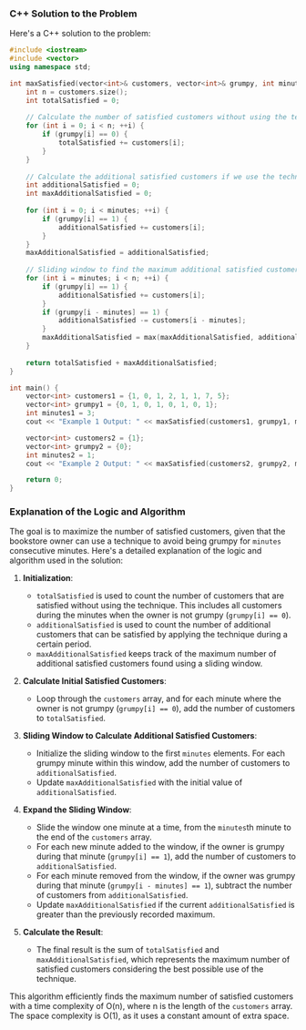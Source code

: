 ### C++ Solution to the Problem

Here's a C++ solution to the problem:

```cpp
#include <iostream>
#include <vector>
using namespace std;

int maxSatisfied(vector<int>& customers, vector<int>& grumpy, int minutes) {
    int n = customers.size();
    int totalSatisfied = 0;
    
    // Calculate the number of satisfied customers without using the technique
    for (int i = 0; i < n; ++i) {
        if (grumpy[i] == 0) {
            totalSatisfied += customers[i];
        }
    }
    
    // Calculate the additional satisfied customers if we use the technique
    int additionalSatisfied = 0;
    int maxAdditionalSatisfied = 0;
    
    for (int i = 0; i < minutes; ++i) {
        if (grumpy[i] == 1) {
            additionalSatisfied += customers[i];
        }
    }
    maxAdditionalSatisfied = additionalSatisfied;
    
    // Sliding window to find the maximum additional satisfied customers
    for (int i = minutes; i < n; ++i) {
        if (grumpy[i] == 1) {
            additionalSatisfied += customers[i];
        }
        if (grumpy[i - minutes] == 1) {
            additionalSatisfied -= customers[i - minutes];
        }
        maxAdditionalSatisfied = max(maxAdditionalSatisfied, additionalSatisfied);
    }
    
    return totalSatisfied + maxAdditionalSatisfied;
}

int main() {
    vector<int> customers1 = {1, 0, 1, 2, 1, 1, 7, 5};
    vector<int> grumpy1 = {0, 1, 0, 1, 0, 1, 0, 1};
    int minutes1 = 3;
    cout << "Example 1 Output: " << maxSatisfied(customers1, grumpy1, minutes1) << endl; // Output: 16

    vector<int> customers2 = {1};
    vector<int> grumpy2 = {0};
    int minutes2 = 1;
    cout << "Example 2 Output: " << maxSatisfied(customers2, grumpy2, minutes2) << endl; // Output: 1

    return 0;
}
```

### Explanation of the Logic and Algorithm

The goal is to maximize the number of satisfied customers, given that the bookstore owner can use a technique to avoid being grumpy for `minutes` consecutive minutes. Here's a detailed explanation of the logic and algorithm used in the solution:

1. **Initialization**:
   - `totalSatisfied` is used to count the number of customers that are satisfied without using the technique. This includes all customers during the minutes when the owner is not grumpy (`grumpy[i] == 0`).
   - `additionalSatisfied` is used to count the number of additional customers that can be satisfied by applying the technique during a certain period.
   - `maxAdditionalSatisfied` keeps track of the maximum number of additional satisfied customers found using a sliding window.

2. **Calculate Initial Satisfied Customers**:
   - Loop through the `customers` array, and for each minute where the owner is not grumpy (`grumpy[i] == 0`), add the number of customers to `totalSatisfied`.

3. **Sliding Window to Calculate Additional Satisfied Customers**:
   - Initialize the sliding window to the first `minutes` elements. For each grumpy minute within this window, add the number of customers to `additionalSatisfied`.
   - Update `maxAdditionalSatisfied` with the initial value of `additionalSatisfied`.

4. **Expand the Sliding Window**:
   - Slide the window one minute at a time, from the `minutes`th minute to the end of the `customers` array.
   - For each new minute added to the window, if the owner is grumpy during that minute (`grumpy[i] == 1`), add the number of customers to `additionalSatisfied`.
   - For each minute removed from the window, if the owner was grumpy during that minute (`grumpy[i - minutes] == 1`), subtract the number of customers from `additionalSatisfied`.
   - Update `maxAdditionalSatisfied` if the current `additionalSatisfied` is greater than the previously recorded maximum.

5. **Calculate the Result**:
   - The final result is the sum of `totalSatisfied` and `maxAdditionalSatisfied`, which represents the maximum number of satisfied customers considering the best possible use of the technique.

This algorithm efficiently finds the maximum number of satisfied customers with a time complexity of O(n), where n is the length of the `customers` array. The space complexity is O(1), as it uses a constant amount of extra space.